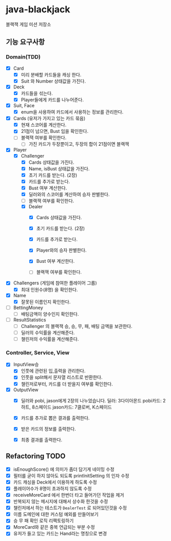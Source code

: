# java-blackjack

블랙잭 게임 미션 저장소

## 기능 요구사항

### Domain(TDD)

- [x] Card
    - [x] 미리 분배할 카드들을 캐싱 한다.
    - [x] Suit 와 Number 상태값을 가진다.
    
- [x] Deck
    - [x] 카드들을 섞는다.
    - [x] Player들에게 카드를 나누어준다.

- [x] Suit, Face
    - [x] enum을 사용하여 카드에서 사용하는 정보를 관리한다.

- [x] Cards (유저가 가지고 있는 카드 묶음)
    - [x] 현재 스코어를 계산한다.
    - [x] 21점이 넘으면, Bust 임을 확인한다.
    - [ ] 블랙잭 여부를 확인한다.
        - [ ] 가진 카드가 두장뿐이고, 두장의 합이 21점이면 블랙잭

- [x] Player
    - [x] Challenger
        - [x] Cards 상태값을 가진다.
        - [x] Name, isBust 상태값을 가진다.
        - [x] 초기 카드를 받는다. (2장)
        - [x] 카드를 추가로 받는다.
        - [x] Bust 여부 계산한다.
        - [x] 딜러와의 스코어를 계산하여 승자 판별한다.
        - [ ] 블랙잭 여부를 확인한다.
      - [x] Dealer
        - [x] Cards 상태값을 가진다.
        - [x] 초기 카드를 받는다. (2장)
        - [x] 카드를 추가로 받는다.
        - [x] Player와의 승자 판별한다.
        - [x] Bust 여부 계산한다.
        - [ ] 블랙잭 여부를 확인한다.


- [x] Challengers (게임에 참여한 플레이어 그룹)
    - [x] 최대 인원수(8명) 을 확인한다.

- [x] Name
    - [x] 잘못된 이름인지 확인한다.
  
- [ ] BettingMoney 
    - [ ] 배팅금액이 양수인지 확인한다.
    
- [ ] ResultStatistics
    - [ ] Challenger 의 블랙잭 승, 승, 무, 패, 배팅 금액을 보관한다.
    - [ ] 딜러의 수익률을 계산해준다.
    - [ ] 챌린저의 수익률을 계산해준다.

### Controller, Service, View

- [x] InputView승
    - [x] 인풋에 관련된 입,출력을 관리한다.
    - [x] 인풋을 split해서 문자열 리스트로 반환한다.
    - [x] 챌린저로부터, 카드를 더 받을지 여부를 확인한다.

- [x] OutputView
    - [x] 딜러와 pobi, jason에게 2장의 나누었습니다. 딜러: 3다이아몬드 pobi카드: 2하트, 8스페이드 jason카드: 7클로버, K스페이드
    - [x] 카드를 추가로 뽑은 결과를 출력한다.
    - [x] 받은 카드의 정보를 출력한다.
    - [x] 최종 결과를 출력한다.

  
## Refactoring TODO
- [x] isEnoughScore() 에 의미가 좀더 담기게 네이밍 수정
- [x] 필터를 굳이 하지 않아도 되도록 printInitSetting 의 인자 수정
- [x] 카드 캐싱을 Deck에서 이용하게 하도록 수정
- [x] 플레이어수가 8명이 초과하지 않도록 수정  
- [x] receiveMoreCard 에서 한번더 타고 들어가던 작업을 제거
- [x] 반복되지 않는 메시지에 대해서 상수화 한것을 수정
- [x] 챌린저에서 하는 테스트가 `DealerTest` 로 되어있던것을 수정
- [x] 이름 도메인에 대한 커스텀 예외를 만들어보기
- [x] 승 무 패 확인 로직 리팩토링하기
- [x] MoreCard와 같은 중복 언급되는 부분 수정
- [x] 유저가 들고 있는 카드는 Hand라는 명칭으로 변경